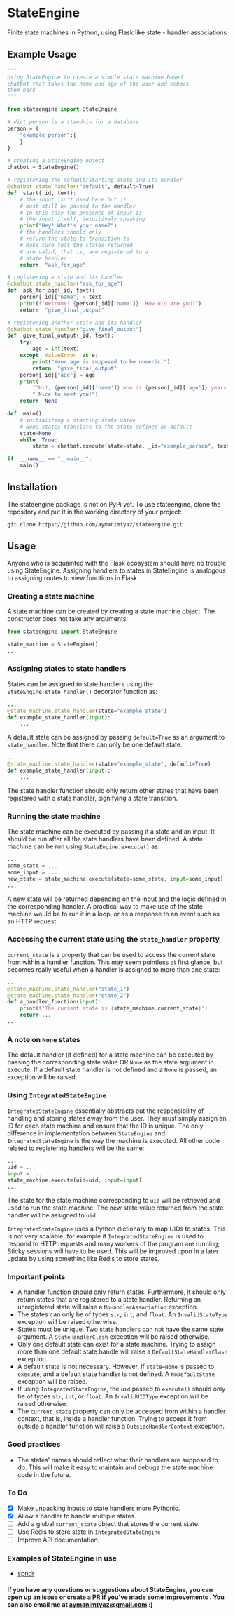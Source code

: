 # StateEngine
Finite state machines in Python, using Flask like state - handler associations

## Example Usage
```python
"""
Using StateEngine to create a simple state machine based
chatbot that takes the name and age of the user and echoes
them back
"""

from stateengine import StateEngine

# dict person is a stand-in for a database
person = {
	"example_person":{
	}
}

# creating a StateEngine object
chatbot = StateEngine()

# registering the default/starting state and its handler
@chatbot.state_handler("default", default=True)
def  start(_id, text):
	# the input isn't used here but it
	# must still be passed to the handler
	# In this case the presence of input is
	# the input itself, intuitively speaking
	print("Hey! What's your name?")
	# the handlers should only
	# return the state to transition to
	# Make sure that the states returned
	# are valid, that is, are registered to a
	# state handler
	return  "ask_for_age"

# registering a state and its handler
@chatbot.state_handler("ask_for_age")
def  ask_for_age(_id, text):
	person[_id]["name"] = text
	print(f"Welcome! {person[_id]['name']}. How old are you?")
	return  "give_final_output"

# registering another state and its handler
@chatbot.state_handler("give_final_output")
def  give_final_output(_id, text):
	try:
		age = int(text)
	except  ValueError  as e:
		print("Your age is supposed to be numeric.")
		return  "give_final_output"
	person[_id]["age"] = age
	print(
		f"Hi!, {person[_id]['name']} who is {person[_id]['age']} years old!"
		" Nice to meet you!")
	return  None

def  main():
	# initializing a starting state value
	# None states translate to the state defined as default
	state=None
	while  True:
		state = chatbot.execute(state=state, _id="example_person", text=input())

if  __name__ == "__main__":
	main()
```

## Installation
The stateengine package is not on PyPi yet. To use stateengine, clone the repository and put it in the working directory of your project:
```
git clone https://github.com/aymanimtyaz/stateengine.git
```

## Usage 
Anyone who is acquainted with the Flask ecosystem should have no trouble using StateEngine. Assigning handlers to states in StateEngine is analogous to assigning routes to view functions in Flask.
### Creating a state machine
A state machine can be created by creating a state machine object. The constructor does not take any arguments:
```python
from stateengine import StateEngine

state_machine = StateEngine()
...
```

### Assigning states to state handlers
States can be assigned to state handlers using the ```StateEngine.state_handler()```  decorator function as:
```python
...
@state_machine.state_handler(state="example_state")
def example_state_handler(input):
	... 
```
A default state can be assigned by passing ```default=True``` as an argument to ```state_handler```. Note that there can only be one default state.
```python
...
@state_machine.state_handler(state="example_state", default=True)
def example_state_handler(input):
	... 
```
The state handler function should only return other states that have been registered with a state handler, signifying a state transition.

### Running the state machine
The state machine can be executed by passing it a state and an input. It should be run after all the state handlers have been defined. A state machine can be run using ```StateEngine.execute()``` as:
```python
...
some_state = ...
some_input = ...
new_state = state_machine.execute(state=some_state, input=some_input)
...
```
A new state will be returned depending on the input and the logic defined in the corresponding handler.
A practical way to make use of the state machine would be to run it in a loop, or as a response to an event such as an HTTP request

### Accessing the current state using the ```state_handler``` property
```current_state``` is a property that can be used to access the current state from within a handler function. This may seem pointless at first glance, but becomes really useful when a handler is assigned to more than one state:
```python
...
@state_machine.state_handler("state_1")
@state_machine.state_handler("state_2")
def a_handler_function(input):
	print(f"The current state is {state_machine.current_state}")
	return ...
...
```

### A note on ```None``` states
The default handler (if defined) for a state machine can be executed by passing the corresponding state value OR ```None``` as the state argument in execute. If a default state handler is not defined and a ```None``` is passed, an exception will be raised.

### Using ```IntegratedStateEngine```
```IntegratedStateEngine``` essentially abstracts out the responsibility of handling and storing states away from the user.
They must simply assign an ID for each state machine and ensure that the ID is unique.
The only difference in implementation between ```StateEngine``` and ```IntegratedStateEngine``` is the way the machine is executed. All other code related to registering handlers will be the same:
```python
...
uid = ...
input = ...
state_machine.execute(uid=uid, input=input)
...
```
The state for the state machine corresponding to ```uid``` will be retrieved and used to run the state machine. The new state value returned from the state handler will be assigned to ```uid```.

```IntegratedStateEngine``` uses a Python dictionary to map UIDs to states. This is not very scalable, for example if ```IntegratedStateEngine``` is used to respond to HTTP requests and many workers of the program are running; Sticky sessions will have to be used. This will be improved upon in a later update by using something like Redis to store states.

### Important points
- A handler function should only return states. Furthermore, it should only return states that are registered to a state handler. Returning an unregistered state will raise a ```NoHandlerAssociation``` exception.
- The states can only be of types ```str```, ```int```, and ```float```. An ```InvalidStateType``` exception will be raised otherwise.
- States must be unique. Two state handlers can not have the same state argument. A ```StateHandlerClash``` exception will be raised otherwise.
- Only one default state can exist for a state machine. Trying to assign more than one default state handle will raise a ```DefaultStateHandlerClash``` exception.
- A default state is not necessary. However, if ```state=None``` is passed to ```execute```, and a default state handler is not defined. A ```NoDefaultState``` exception will be raised.
- If using ```IntegratedStateEngine```, the ```uid``` passed to ```execute()``` should only be of types ```str```, ```int```, or ```float```. An ```InvalidUIDType``` exception will be raised otherwise.
- The ```current_state``` property can only be accessed from within a handler context, that is, inside a handler function. Trying to access it from outside a handler function will raise a ```OutsideHandlerContext``` exception.

### Good practices
- The states' names should reflect what their handlers are supposed to do. This will make it easy to maintain and debuga the state machine code in the future.

### To Do
-  [x] Make unpacking inputs to state handlers more Pythonic.
-  [x] Allow a handler to handle multiple states.
- [ ] Add a global ```current_state``` object that stores the current state.
- [ ] Use Redis to store state in ```IntegratedStateEngine```
- [ ] Improve API documentation.

### Examples of StateEngine in use
- [spndr](https://github.com/aymanimtyaz/spndr)

#### If you have any questions or suggestions about StateEngine, you can open up an issue or create a PR if you've made some improvements . You can also email me at aymanimtyaz@gmail.com :)